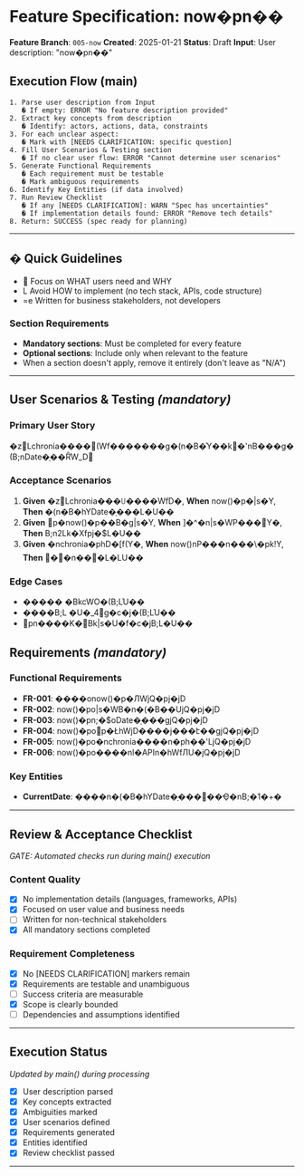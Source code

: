 # Feature Specification: now�pn��

**Feature Branch**: `005-now`
**Created**: 2025-01-21
**Status**: Draft
**Input**: User description: "now�pn��"

## Execution Flow (main)
```
1. Parse user description from Input
   � If empty: ERROR "No feature description provided"
2. Extract key concepts from description
   � Identify: actors, actions, data, constraints
3. For each unclear aspect:
   � Mark with [NEEDS CLARIFICATION: specific question]
4. Fill User Scenarios & Testing section
   � If no clear user flow: ERROR "Cannot determine user scenarios"
5. Generate Functional Requirements
   � Each requirement must be testable
   � Mark ambiguous requirements
6. Identify Key Entities (if data involved)
7. Run Review Checklist
   � If any [NEEDS CLARIFICATION]: WARN "Spec has uncertainties"
   � If implementation details found: ERROR "Remove tech details"
8. Return: SUCCESS (spec ready for planning)
```

---

## � Quick Guidelines
-  Focus on WHAT users need and WHY
- L Avoid HOW to implement (no tech stack, APIs, code structure)
- =e Written for business stakeholders, not developers

### Section Requirements
- **Mandatory sections**: Must be completed for every feature
- **Optional sections**: Include only when relevant to the feature
- When a section doesn't apply, remove it entirely (don't leave as "N/A")

---

## User Scenarios & Testing *(mandatory)*

### Primary User Story
�zLchronia����(Wf�������g�(n�B�֗Y��k �'nB���g�(B;nDate�ָ��Ȓ֗W_D

### Acceptance Scenarios
1. **Given** �zLchronia���꒤����WfD�, **When** now()�p�|s�Y, **Then** �(n�B�hYDate�ָ���L�U��
2. **Given** p�now()�p��B�g|s�Y, **When** ]�^�n|s�WP���Y�, **Then** B;n2Lk�Xfpj�$L�U��
3. **Given** �nchronia�phD�[f(Y�, **When** now()nP���n���\�pk!Y, **Then** ��n���L�LU��

### Edge Cases
- �����	�BkcWO�(B;L֗U��
- ����B;L	�U�_4g�c�j�(B;L֗U��
- pn����K�Bk|s�U�f�c�jB;L�U��

## Requirements *(mandatory)*

### Functional Requirements
- **FR-001**: ����onow()�p�ЛWjQ�pj�jD
- **FR-002**: now()�po|s�WB�n�(�B��UjQ�pj�jD
- **FR-003**: now()�pn;�$oDate�ָ���gjQ�pj�jD
- **FR-004**: now()�pop�ŁhWjD����j���է��gjQ�pj�jD
- **FR-005**: now()�po�nchronia����n�ph��'LjQ�pj�jD
- **FR-006**: now()�po����nl�APIn �hWfЛU�jQ�pj�jD

### Key Entities
- **CurrentDate**: ����n�(�B�hYDate�ָ�����Ҿ�nB;�1�+�

---

## Review & Acceptance Checklist
*GATE: Automated checks run during main() execution*

### Content Quality
- [x] No implementation details (languages, frameworks, APIs)
- [x] Focused on user value and business needs
- [ ] Written for non-technical stakeholders
- [x] All mandatory sections completed

### Requirement Completeness
- [x] No [NEEDS CLARIFICATION] markers remain
- [x] Requirements are testable and unambiguous
- [ ] Success criteria are measurable
- [x] Scope is clearly bounded
- [ ] Dependencies and assumptions identified

---

## Execution Status
*Updated by main() during processing*

- [x] User description parsed
- [x] Key concepts extracted
- [x] Ambiguities marked
- [x] User scenarios defined
- [x] Requirements generated
- [x] Entities identified
- [x] Review checklist passed

---